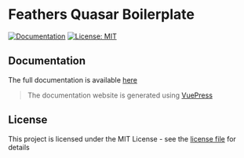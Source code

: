 # Feathers Quasar Boilerplate

[![Documentation](https://img.shields.io/badge/documentation-available-brightgreen.svg)](https://tristan-greffe.github.io/feathers-quasar-boilerplate/)
[![License: MIT](https://img.shields.io/badge/License-MIT-yellow.svg)](https://opensource.org/licenses/MIT)

## Documentation

The full documentation is available [here](https://tristan-greffe.github.io/feathers-quasar-boilerplate/)

> The documentation website is generated using [VuePress](https://vuepress.vuejs.org/)

## License

This project is licensed under the MIT License - see the [license file](./LICENSE) for details